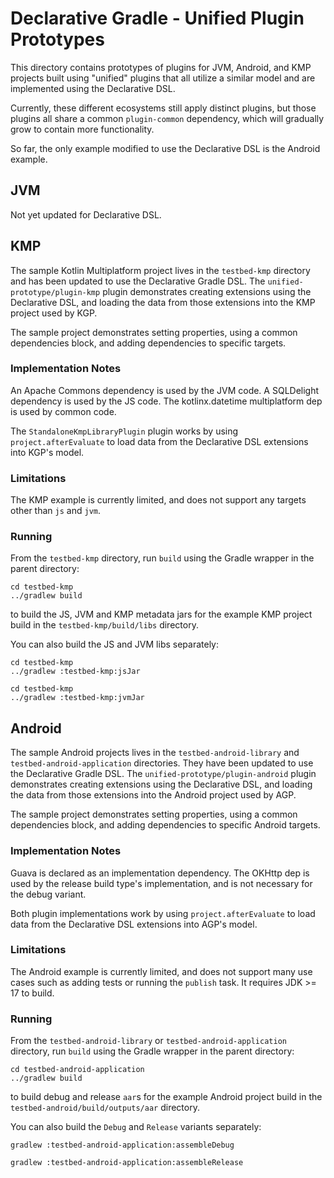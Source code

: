 # Declarative Gradle - Unified Plugin Prototypes

This directory contains prototypes of plugins for JVM, Android, and KMP projects built using "unified" plugins that all utilize a similar model and are implemented using the Declarative DSL.

Currently, these different ecosystems still apply distinct plugins, but those plugins all share a common `plugin-common` dependency, which will gradually grow to contain more functionality.

So far, the only example modified to use the Declarative DSL is the Android example.

## JVM

Not yet updated for Declarative DSL.

## KMP

The sample Kotlin Multiplatform project lives in the `testbed-kmp` directory and has been updated to use the Declarative Gradle DSL.
The `unified-prototype/plugin-kmp` plugin demonstrates creating extensions using the Declarative DSL, and loading the data from those extensions into the KMP project used by KGP.

The sample project demonstrates setting properties, using a common dependencies block, and adding dependencies to specific targets.

### Implementation Notes

An Apache Commons dependency is used by the JVM code.
A SQLDelight dependency is used by the JS code.
The kotlinx.datetime multiplatform dep is used by common code.

The `StandaloneKmpLibraryPlugin` plugin works by using `project.afterEvaluate` to load data from the Declarative DSL extensions into KGP's model.

### Limitations

The KMP example is currently limited, and does not support any targets other than `js` and `jvm`.

### Running
From the `testbed-kmp` directory, run `build` using the Gradle wrapper in the parent directory:

```shell
cd testbed-kmp
../gradlew build
```

to build the JS, JVM and KMP metadata jars for the example KMP project build in the `testbed-kmp/build/libs` directory.

You can also build the JS and JVM libs separately:

```shell 
cd testbed-kmp
../gradlew :testbed-kmp:jsJar
```

```shell 
cd testbed-kmp
../gradlew :testbed-kmp:jvmJar
```

## Android

The sample Android projects lives in the `testbed-android-library` and `testbed-android-application` directories. They have been updated to use the Declarative Gradle DSL. 
The `unified-prototype/plugin-android` plugin demonstrates creating extensions using the Declarative DSL, and loading the data from those extensions into the Android project used by AGP.

The sample project demonstrates setting properties, using a common dependencies block, and adding dependencies to specific Android targets.

### Implementation Notes

Guava is declared as an implementation dependency.
The OKHttp dep is used by the release build type's implementation, and is not necessary for the debug variant.

Both plugin implementations work by using `project.afterEvaluate` to load data from the Declarative DSL extensions into AGP's model.

### Limitations

The Android example is currently limited, and does not support many use cases such as adding tests or running the `publish` task.
It requires JDK >= 17 to build.

### Running 
From the `testbed-android-library` or `testbed-android-application` directory, run `build` using the Gradle wrapper in the parent directory:

```shell
cd testbed-android-application
../gradlew build
```

to build debug and release `aar`s for the example Android project build in the `testbed-android/build/outputs/aar` directory.

You can also build the `Debug` and `Release` variants separately:

```shell 
gradlew :testbed-android-application:assembleDebug
```

```shell 
gradlew :testbed-android-application:assembleRelease
```